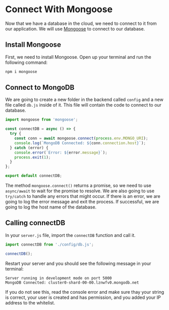 # Connect With Mongoose

Now that we have a database in the cloud, we need to connect to it from our application. We will use [Mongoose](https://mongoosejs.com/) to connect to our database.

## Install Mongoose

First, we need to install Mongoose. Open up your terminal and run the following command:

```bash
npm i mongoose
```

## Connect to MongoDB

We are going to create a new folder in the backend called `config` and a new file called `db.js` inside of it. This file will contain the code to connect to our database.

```js
import mongoose from 'mongoose';

const connectDB = async () => {
  try {
    const conn = await mongoose.connect(process.env.MONGO_URI);
    console.log(`MongoDB Connected: ${conn.connection.host}`);
  } catch (error) {
    console.error(`Error: ${error.message}`);
    process.exit(1);
  }
};

export default connectDB;
```

The method `mongoose.connect()` returns a promise, so we need to use `async/await` to wait for the promise to resolve. We are also going to use `try/catch` to handle any errors that might occur. If there is an error, we are going to log the error message and exit the process. If successful, we are going to log the host name of the database.

## Calling connectDB

In your `server.js` file, import the `connectDB` function and call it.

```js
import connectDB from './config/db.js';

connectDB();
```

Restart your server and you should see the following message in your terminal:

```
Server running in development mode on port 5000
MongoDB Connected: cluster0-shard-00-00.lznwfv0.mongodb.net
```

If you do not see this, read the console error and make sure thay your string is correct, your user is created and has permission, and you added your IP address to the whitelist.
